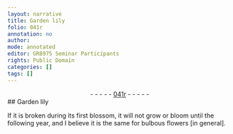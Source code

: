 ```yaml
---
layout: narrative
title: Garden lily
folio: 041r
annotation: no
author:
mode: annotated
editor: GR8975 Seminar Participants
rights: Public Domain
categories: []
tags: []
---
```


 <div class="folio" align="center">- - - - - <a href="http://gallica.bnf.fr/ark:/12148/btv1b10500001g/f87.image" target="_blank">041r</a> - - - - - </div> 
## Garden lily

 
If it is broken during its first blossom, it will not grow or bloom until the following year, and I believe it is the same for bulbous flowers [in general].
 